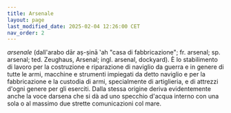 ```yaml
---
title: Arsenale
layout: page
last_modified_date: 2025-02-04 12:26:00 CET
nav_order: 2
---
```


*arsenale* (dall'arabo dār aṣ-ṣinā ‛ah "casa di fabbricazione"; fr. arsenal; sp. arsenal; ted. Zeughaus, Arsenal; ingl. arsenal, dockyard). È lo stabilimento di lavoro per la costruzione e riparazione di naviglio da guerra e in genere di tutte le armi, macchine e strumenti impiegati da detto naviglio e per la fabbricazione e la custodia di armi, specialmente di artiglieria, e di attrezzi d'ogni genere per gli eserciti. Dalla stessa origine deriva evidentemente anche la voce darsena che si dà ad uno specchio d'acqua interno con una sola o al massimo due strette comunicazioni col mare.
